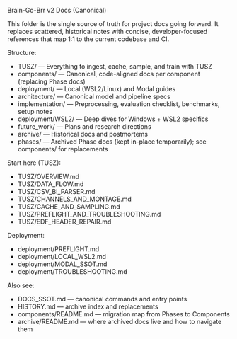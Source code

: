 Brain-Go-Brr v2 Docs (Canonical)

This folder is the single source of truth for project docs going forward. It replaces scattered, historical notes with concise, developer-focused references that map 1:1 to the current codebase and CI.

Structure:

- TUSZ/ — Everything to ingest, cache, sample, and train with TUSZ
- components/ — Canonical, code-aligned docs per component (replacing Phase docs)
- deployment/ — Local (WSL2/Linux) and Modal guides
- architecture/ — Canonical model and pipeline specs
- implementation/ — Preprocessing, evaluation checklist, benchmarks, setup notes
- deployment/WSL2/ — Deep dives for Windows + WSL2 specifics
- future_work/ — Plans and research directions
- archive/ — Historical docs and postmortems
 - phases/ — Archived Phase docs (kept in-place temporarily); see components/ for replacements

Start here (TUSZ):

- TUSZ/OVERVIEW.md
- TUSZ/DATA_FLOW.md
- TUSZ/CSV_BI_PARSER.md
- TUSZ/CHANNELS_AND_MONTAGE.md
- TUSZ/CACHE_AND_SAMPLING.md
- TUSZ/PREFLIGHT_AND_TROUBLESHOOTING.md
- TUSZ/EDF_HEADER_REPAIR.md

Deployment:

- deployment/PREFLIGHT.md
- deployment/LOCAL_WSL2.md
- deployment/MODAL_SSOT.md
- deployment/TROUBLESHOOTING.md

Also see:
- DOCS_SSOT.md — canonical commands and entry points
- HISTORY.md — archive index and replacements
 - components/README.md — migration map from Phases to Components
 - archive/README.md — where archived docs live and how to navigate them
